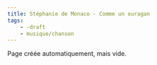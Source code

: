 ```yaml
---
title: Stéphanie de Monaco - Comme un ouragan
tags:
    - -draft
    - musique/chanson
---
```


Page créée automatiquement, mais vide.
